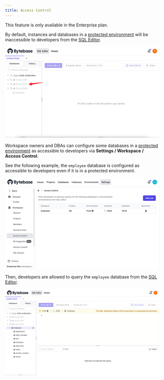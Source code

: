 ```yaml
---
title: Access Control
---
```


<hint-block type="info">

This feature is only available in the Enterprise plan.

</hint-block>

By default, instances and databases in a [protected environment](/docs/administration/environment-policy/tier) will be inaccessible to developers from the [SQL Editor](/docs/sql-editor/overview).

![editor-inaccessible](/static/docs/administration//access-control/access-control-editor-inaccessible.webp)

Workspace owners and DBAs can configure some databases in a [protected environment](/docs/administration/environment-policy/tier) as accessible to developers via **Settings / Workspace / Access Control**.

See the following example, the `employee` database is configured as accessible to developers even if it is in a protected environment.

![setting](/static/docs/administration/access-control/access-control-settings.webp)

Then, developers are allowed to query the `employee` database from the [SQL Editor](/docs/sql-editor/overview). 

![editor-accessible](/static/docs/administration//access-control/access-control-editor-accessible.webp)
